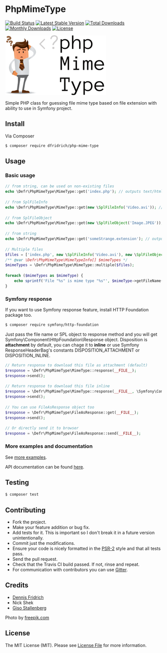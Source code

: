 # PhpMimeType 
[![Build Status](https://travis-ci.org/dfridrich/PhpMimeType.svg)](https://travis-ci.org/dfridrich/PhpMimeType)
[![Latest Stable Version](https://poser.pugx.org/dfridrich/php-mime-type/v/stable)](https://packagist.org/packages/dfridrich/php-mime-type) 
[![Total Downloads](https://poser.pugx.org/dfridrich/php-mime-type/downloads)](https://packagist.org/packages/dfridrich/php-mime-type)
[![Monthly Downloads](https://poser.pugx.org/dfridrich/php-mime-type/d/monthly)](https://packagist.org/packages/dfridrich/php-mime-type)
[![License](https://poser.pugx.org/dfridrich/php-mime-type/license)](https://packagist.org/packages/dfridrich/php-mime-type)

![PhpMimeType](phpmimetype.png "PhpMimeType")

Simple PHP class for guessing file mime type based on file extension with ability to use in Symfony project.

## Install

Via Composer

``` sh
$ composer require dfridrich/php-mime-type
```

## Usage

### Basic usage

``` php
// from string, can be used on non-existing files
echo \Defr\PhpMimeType\MimeType::get('index.php'); // outputs text/html

// from SplFileInfo
echo \Defr\PhpMimeType\MimeType::get(new \SplFileInfo('Video.avi')); // outputs text/html

// from SplFileObject
echo \Defr\PhpMimeType\MimeType::get(new \SplFileObject('Image.JPEG')); // outputs image/jpeg

// from string
echo \Defr\PhpMimeType\MimeType::get('someStrange.extension'); // outputs application/octet-stream

// Multiple files
$files = ['index.php', new \SplFileInfo('Video.avi'), new \SplFileObject('example.php')];
/** @var \Defr\PhpMimeType\MimeTypeInfo[] $mimeTypes */
$mimeTypes = \Defr\PhpMimeType\MimeType::multiple($files);

foreach ($mimeTypes as $mimeType) {
    echo sprintf('File "%s" is mime type "%s"', $mimeType->getFileName(), $mimeType->getMimeType()).'<br>';
}

```

### Symfony response

If you want to use Symfony response feature, install HTTP Foundation package too.

``` sh
$ composer require symfony/http-foundation
```

Just pass the file name or SPL object to response method and you will get Symfony\Component\HttpFoundation\Response object.
Disposition is **attachment** by default, you can chage it to **inline** or use Symfony ResponseHeaderBag's
constants DISPOSITION_ATTACHMENT or DISPOSITION_INLINE.

``` php
// Return response to download this file as attachment (default)
$response = \Defr\PhpMimeType\MimeType::response(__FILE__);
$response->send();

// Return response to download this file inline
$response = \Defr\PhpMimeType\MimeType::response(__FILE__, \Symfony\Component\HttpFoundation\ResponseHeaderBag::DISPOSITION_INLINE);
$response->send();

// You can use FileAsResponse object too
$response = \Defr\PhpMimeType\FileAsResponse::get(__FILE__);
$response->send();

// Or directly send it to browser
$response = \Defr\PhpMimeType\FileAsResponse::send(__FILE__);
```

### More examples and documentation

See [more examples](examples/).

API documentation can be found [here](http://dfridrich.github.io/PhpMimeType/).

## Testing

``` bash
$ composer test
```

## Contributing

* Fork the project.
* Make your feature addition or bug fix.
* Add tests for it. This is important so I don't break it in a future version unintentionally.
* Commit just the modifications.
* Ensure your code is nicely formatted in the [PSR-2](https://github.com/php-fig/fig-standards/blob/master/accepted/PSR-2-coding-style-guide.md)
  style and that all tests pass.
* Send the pull request.
* Check that the Travis CI build passed. If not, rinse and repeat.
* For communication with contributors you can use [Gitter](https://gitter.im/dfridrich/PhpMimeType).

## Credits

- [Dennis Fridrich](https://github.com/dfridrich)
- Nick Shek
- [Giso Stallenberg](https://github.com/gisostallenberg)

Photo by [freepik.com](http://www.freepik.com)

## License

The MIT License (MIT). Please see [License File](LICENSE.md) for more information.
